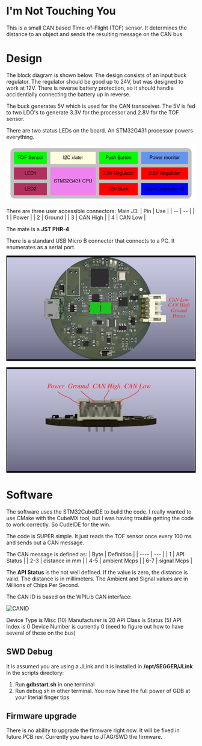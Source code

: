 # I'm Not Touching You

This is a small CAN based Time-of-Flight (TOF) sensor. It determines the distance
to an object and sends the resulting message on the CAN bus.

# Design
The block diagram is shown below. The design consists of an input buck regulator.
The regulator should be good up to 24V, but was designed to work at 12V. There
is reverse battery protection, so it should handle accidentially connecting
the battery up in reverse.

The buck generates 5V which is used for the CAN transceiver. The 5V is fed
to two LDO's to generate 3.3V for the processor and 2.8V for the TOF sensor.

There are two status LEDs on the board. An STM32G431 processor powers everything.

![block diagram](docs/block_diagram.png)

There are three user accessible connectors:
Main J3:
| Pin | Use |
| -- | -- |
| 1 | Power |
| 2 | Ground |
| 3 | CAN High |
| 4 | CAN Low |

The mate is a **JST PHR-4**

There is a standard USB Micro B connector that connects to a PC. It enumerates
as a serial port.

![pinout1](docs/can_distance_sensor.png)

![pinout2](docs/can_distance_sensor_pinout.png)

# Software
The software uses the STM32CubeIDE to build the code. I really wanted to use CMake with the CubeMX tool,
but I was having trouble getting the code to work correctly. So CudeIDE for the win.

The code is SUPER simple. It just reads the TOF sensor once every 100 ms and sends out a CAN message.

The CAN message is defined as:
| Byte | Definition |
| ---- | --- |
| 1 | API Status |
| 2-3 | distance in mm |
| 4-5 | ambient Mcps |
| 6-7 | signal Mcps |

The **API Status** is the not well defined. If the value is zero, the distance is valid.
The distance is in millimeters.
The Ambient and Signal values are in Millions of Chips Per Second.

The CAN ID is based on the WPILib CAN interface:

![CANID](https://docs.wpilib.org/en/stable/_images/can-id-example.webp)

Device Type is Misc (10)
Manufacturer is 20
API Class is Status (5)
API Index is 0
Device Number is currently 0 (need to figure out how to have several of these on the bus)


## SWD Debug
It is assumed you are using a JLink and it is installed in **/opt/SEGGER/JLink**
In the scripts directory:
1) Run **gdbstart.sh** in one terminal
2) Run debug.sh in other terminal. You now have the full power of GDB at your literial finger tips

## Firmware upgrade
There is no ability to upgrade the firmware right now. It will be fixed in future PCB rev.
Currently you have to JTAG/SWD the firmware.
